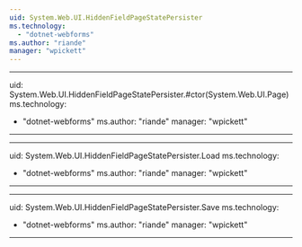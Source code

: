 ```yaml
---
uid: System.Web.UI.HiddenFieldPageStatePersister
ms.technology: 
  - "dotnet-webforms"
ms.author: "riande"
manager: "wpickett"
---
```


---
uid: System.Web.UI.HiddenFieldPageStatePersister.#ctor(System.Web.UI.Page)
ms.technology: 
  - "dotnet-webforms"
ms.author: "riande"
manager: "wpickett"
---

---
uid: System.Web.UI.HiddenFieldPageStatePersister.Load
ms.technology: 
  - "dotnet-webforms"
ms.author: "riande"
manager: "wpickett"
---

---
uid: System.Web.UI.HiddenFieldPageStatePersister.Save
ms.technology: 
  - "dotnet-webforms"
ms.author: "riande"
manager: "wpickett"
---
